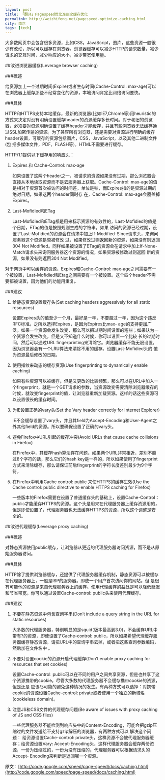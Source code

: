 ```yaml
---
layout: post
title: 「翻译」Pagespeed优化准则之缓存优化
permalink: http://weizhifeng.net/pagespeed-optimize-caching.html
city: 南京
tags: [tech]
---
```


大多数网页中会包含很多资源，比如CSS，JavaScript，图片，这些资源一般很少有改动，所以可以缓存在浏览器。浏览器缓存可以减少HTTP的请求数量，减少请求的交互时间，减少响应的大小，减少带宽使用量。

##改进浏览器缓存(Leverage browser caching)

###概述

给资源加上一个过期时间(Expire)或者生存时间(Cache-Control: max-age)可以在浏览器上缓存那些不经常变化的资源，本地访问肯定比网络访问要快。

###具体

HTTP和HTTPS支持本地缓存，最新的浏览器(比如IE7,Chrome等)用heuristic的方式来决定对没有明确设置缓存header的资源缓存多长时间。对于老旧的浏览器，必须要对资源明确设置了缓存header才能缓存，并且有些浏览器无法缓存通过SSL加密传输的资源。为了兼容所有浏览器，还是需要对资源进行明确的缓存header设置，可缓存的资源包括图片，CSS，JavaScript，以及其他二进制文件(包 括多媒体文件，PDF，FLASH等)，HTML不需要进行缓存。

HTTP/1.1提供以下缓存用的响应头：

1. Expires 和 Cache-Control: max-age

   如果设置了这两个header之一，被请求的资源如果没有过期，那么浏览器会直接从本地读取资源而不是去服务器上获取。Cache-Control: max-age的值是相对于资源首次被访问的时间差，单位是秒，而Expires指的是资源过期的绝对日期，如果这两个header同时存 在，Cache-Control: max-age会覆盖掉Expires。

2. Last-Mofidied和ETag
   
   Last-Mofidied和ETag都是用来标示资源的有效性的，Last-Mofidied的值是个日期，ETag的值是按照规则生成的字符串。如果 访问的资源已经过期，设置了Last-Mofidied的资源会在请求中加上If-Modified-Since请求头，来询问服务器这个资源是否被修改 过，如果修改过则返回新的资源，如果没有则返回304 Not Modified。同样如果被设置了ETag的资源会在请求中加上If-None-Match请求头来询问服务器这个资源的情况，如果资源被修改过则返回 新的资源，如果没有则返回304 Not Modified。

对于网页中可以缓存的资源，Expires和Cache-Control: max-age之间需要有一个被设置，Last-Mofidied和Etag之间需要有一个被设置。这个四个header不需要都被设置，因为他们的功能用重复。

###建议

1. 给静态资源设置缓存头(Set caching headers aggressively for all static resources)

   设置Expires头的值至少一个月，最好是一年，不要超过一年，因为这个违反RFC标准。之所以选择Expires，是因为Expires比max- age的支持更加广泛。如果一个资源会发生改变，那么可以把过期时间设置的短些；如果认为一个资源会发生改变，但是又不知道什么时候，你可以设置一个比较 长的过期时间，然后可以通过URL fingerprinting来清除它。浏览器缓存不能无限设置，因为浏览器会有一个LRU算法来清除不用的缓存。设置Last-Mofidied头的 值为资源最后修改的日期。

2. 使用指纹来动态的缓存资源(Use fingerprinting to dynamically enable caching)

   如果有些资源可以被缓存，但是又更改的比较频繁，那么可以在URL中加入一个fingerprint，就是一个GET请求的参数，当资源改变需要清除浏览器缓存的时候，就改变fingerprint的值，让浏览器重新加载资源。这样的话这些资源可以设置很长的缓存时间。

3. 为IE设置正确的vary头(Set the Vary header correctly for Internet Explorer)

   IE不会缓存设置了vary头，并且其field为Accept-Encoding和User-Agent之外其他field的资源。所以要确保设置了正确的vary头。

4. 避免Firefox中URL引起的缓存冲突(Avoid URLs that cause cache collisions in Firefox)

   在Firefox中，其缓存hash算法存在问题，如果两个URL非常相近，差别不超过8个字符的话，那么它们的hash key是一样的，所以如果使用了fingerprint方式来清除缓存，那么请保证前后fingerprint的字符长度差别最少为9个字符。

5. 在Firefox中利用Cache control: public 来使HTTPS的缓存生效(Use the Cache control: public directive to enable HTTPS caching for Firefox)

   一些版本的Firefox需要在设置了普通缓存头的基础上，设置Cache-Control：public才能缓存HTTPS的资源。这个头是用来在代理服务器上缓存资源用的，但是即使设置了，代理服务器也无法缓存HTTPS的资源，所以这个调整是安全的。

##改进代理缓存(Leverage proxy caching)

###概述

对静态资源使用public缓存，让浏览器从更近的代理服务器访问资源，而不是从原始服务器访问。

###具体

HTTP除了提供浏览器缓存，还提供了代理服务器缓存机制，静态资源可以被缓存在代理服务器上，一般是ISP的服务器。即使一个用户首次访问你的网站，但 是很有可能他的资源是来自代理服务器上的缓存。使用代理缓存的益处是可以降低延迟和节省带宽。你可以通过设置Cache-control: public头来使用代理缓存。

###建议

1. 不要在静态资源中包含查询字串(Don’t include a query string in the URL for static resources)     

   大多数的代理服务器，特别明显的是squid(版本最高到3.0)，不会缓存URL中带有?的资源，即使设置了Cache-control: public，所以如果希望代理缓存服务器缓存静态资源，请把URL中的查询字串去掉，或者把这些查询参数编码，然后加在文件名中 。

2. 不要对设置cookie的资源开启代理缓存(Don’t enable proxy caching for resources that set cookies)

   设置Cache-control: public可以在不同的用户之间共享资源，但是也共享了这个资源携带的cookie。尽管大多数的代理服务器不会缓存携带cookie的资源，但是还是 应该尽可能的避免这种情况的发生。有两种方式可以选择：对携带cookie的资源设置Cache-control: private或者使用一个独立的新域名(cookieless domain)。

3. 注意JS和CSS文件的代理缓存问题(Be aware of issues with proxy caching of JS and CSS files)

   一些代理服务器不能检测到响应头中的Content-Encoding，可能会把gzip压缩过的文件发送给不支持gzip解压的浏览器，有两种方式可以 解决这个问题： 给资源设置Cache-control: private头，这样资源不会被代理服务器缓存；给资源设置Vary: Accept-Encoding头，这样代理服务器会缓存两份资源，一份为压缩过的，一份为没有压缩的，代理服务器可以根据请求头的Accept- Encoding来判断是返回哪一个资源。

原文：[http://code.google.com/speed/page-speed/docs/caching.html](http://code.google.com/speed/page-speed/docs/caching.html)
